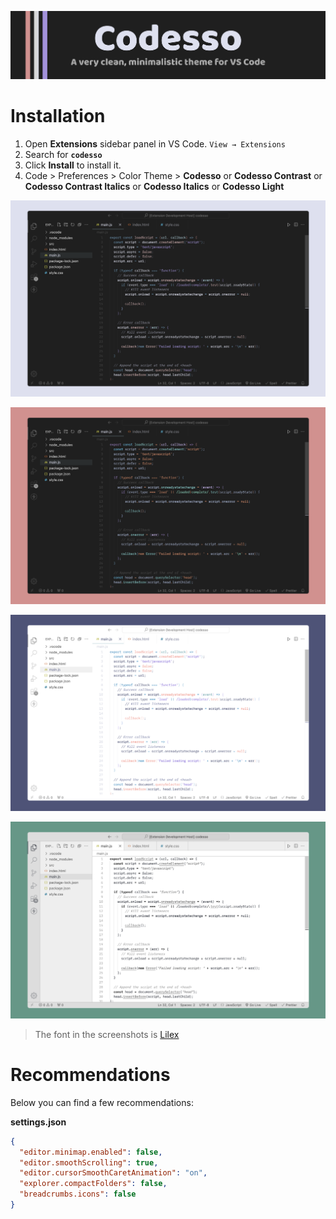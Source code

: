 ![Cover](https://raw.githubusercontent.com/vadyapan/theme-codesso/main/assets/header.png)

# Installation

1. Open **Extensions** sidebar panel in VS Code. `View → Extensions`
2. Search for **`codesso`**
3. Click **Install** to install it.
4. Code > Preferences > Color Theme >
   **Codesso** or **Codesso Contrast** or **Codesso Contrast Italics** or **Codesso Italics** or **Codesso Light**

<div align="center">

![ScreenShot](https://raw.githubusercontent.com/vadyapan/theme-codesso/main/assets/c.png)

![ScreenShot](https://raw.githubusercontent.com/vadyapan/theme-codesso/main/assets/cc.png)

![ScreenShot](https://raw.githubusercontent.com/vadyapan/theme-codesso/main/assets/cl.png)

![ScreenShot](https://raw.githubusercontent.com/vadyapan/theme-codesso/main/assets/cm.png)

</div>

> The font in the screenshots is [Lilex][lilex-install]

[lilex-install]: https://github.com/mishamyrt/Lilex

# Recommendations

Below you can find a few recommendations:

**settings.json**

```json
{
  "editor.minimap.enabled": false,
  "editor.smoothScrolling": true,
  "editor.cursorSmoothCaretAnimation": "on",
  "explorer.compactFolders": false,
  "breadcrumbs.icons": false
}
```
